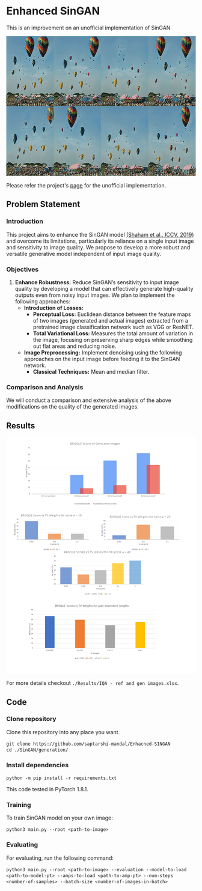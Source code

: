 # Enhanced SinGAN
This is an improvement on an unofficial implementation of SinGAN


<p align="center">
  <img width="992" height="372" src="/figures/sampled.png">
</p>

Please refer the project's [page](https://github.com/kligvasser/SinGAN) for the unofficial implementation.

## Problem Statement

### Introduction
This project aims to enhance the SinGAN model [(Shaham et al., ICCV, 2019)](https://openaccess.thecvf.com/content_ICCV_2019/papers/Shaham_SinGAN_Learning_a_Generative_Model_From_a_Single_Natural_Image_ICCV_2019_paper.pdf) and overcome its limitations, particularly its reliance on a single input image and sensitivity to image quality. We propose to develop a more robust and versatile generative model independent of input image quality.

### Objectives
1. **Enhance Robustness:** Reduce SinGAN’s sensitivity to input image quality by developing a model that can effectively generate high-quality outputs even from noisy input images. We plan to implement the following approaches:
    - **Introduction of Losses:**
        - **Perceptual Loss:** Euclidean distance between the feature maps of two images (generated and actual images) extracted from a pretrained image classification network such as VGG or ResNET.
        - **Total Variational Loss:** Measures the total amount of variation in the image, focusing on preserving sharp edges while smoothing out flat areas and reducing noise.
    - **Image Preprocessing:** Implement denoising using the following approaches on the input image before feeding it to the SinGAN network.
        - **Classical Techniques:** Mean and median filter.

### Comparison and Analysis
We will conduct a comparison and extensive analysis of the above modifications on the quality of the generated images.

## Results
<p align="center">
  <img src="/Results/results.png">
</p>

For more details checkout ``` ./Results/IQA - ref and gen images.xlsx ```.

## Code

### Clone repository

Clone this repository into any place you want.

```
git clone https://github.com/saptarshi-mandal/Enhacned-SINGAN
cd ./SinGAN/generation/
```

### Install dependencies

```
python -m pip install -r requirements.txt
```

This code tested in PyTorch 1.8.1.

### Training
To train SinGAN model on your own image:

```
python3 main.py --root <path-to-image>
```

### Evaluating
For evaluating, run the following command:

```
python3 main.py --root <path-to-image> --evaluation --model-to-load <path-to-model-pt> --amps-to-load <path-to-amp-pt> --num-steps <number-of-samples> --batch-size <number-of-images-in-batch>
```
